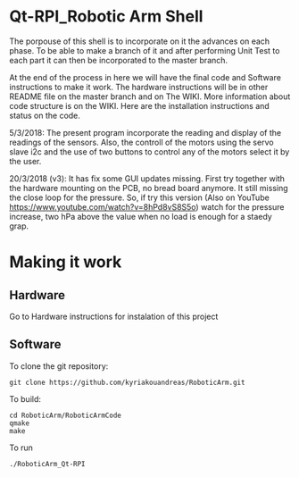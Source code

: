 # Qt-RPI_Robotic Arm Shell

The porpouse of this shell is to incorporate on it the advances on each phase. To be able to make a branch of it and 
after performing Unit Test to each part it can then be incorporated to the master branch. 

At the end of the process in here we will have the final code and Software instructions to make it 
work.
The hardware instructions will be in other README file on the master branch and on The WIKI. More information about code structure is on the WIKI. Here are the installation instructions and status on the code.

5/3/2018:
The present program incorporate the reading and display of the readings of the sensors. Also, the controll of the motors using the servo slave i2c and the use of two buttons to control any of the motors select it by the user.

20/3/2018 (v3):
It has fix some GUI updates missing. First try together with the hardware mounting on the PCB, no bread board anymore. It still missing the close loop for the pressure. So, if try this version (Also on YouTube https://www.youtube.com/watch?v=8hPd8vS8S5o) watch for the pressure increase, two hPa above the value when no load is enough for a staedy grap.


# Making it work

Hardware
-----
Go to Hardware instructions for instalation of this project

Software
-----

To clone the git repository:

    git clone https://github.com/kyriakouandreas/RoboticArm.git  

To build:

    cd RoboticArm/RoboticArmCode
    qmake
    make

To run

    ./RoboticArm_Qt-RPI


